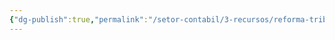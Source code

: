 ```yaml
---
{"dg-publish":true,"permalink":"/setor-contabil/3-recursos/reforma-tributaria/formas-de-planejamento/","dgPassFrontmatter":true,"created":"2025-08-20T20:10:40.659-03:00","updated":"2025-08-21T22:16:32.355-03:00"}
---
```





